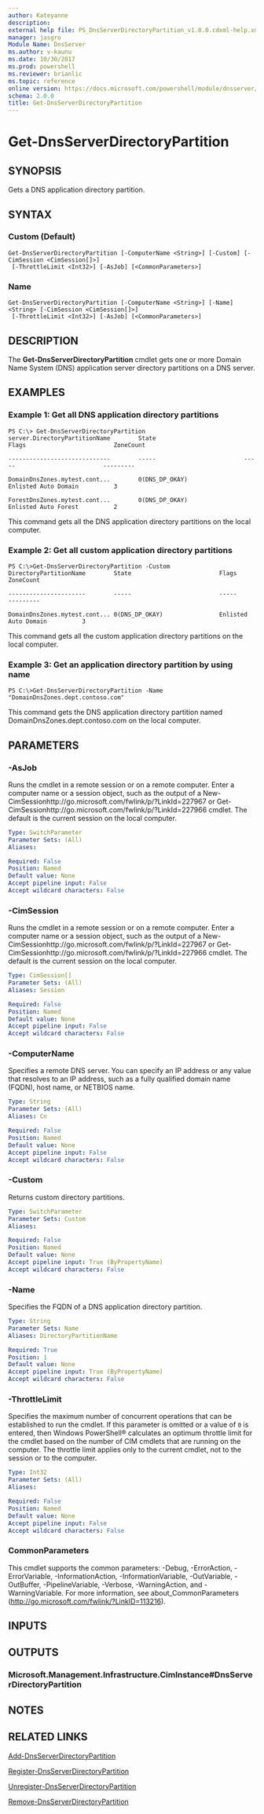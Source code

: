 ```yaml
---
author: Kateyanne
description: 
external help file: PS_DnsServerDirectoryPartition_v1.0.0.cdxml-help.xml
manager: jasgro
Module Name: DnsServer
ms.author: v-kaunu
ms.date: 10/30/2017
ms.prod: powershell
ms.reviewer: brianlic
ms.topic: reference
online version: https://docs.microsoft.com/powershell/module/dnsserver/get-dnsserverdirectorypartition?view=windowsserver2012r2-ps&wt.mc_id=ps-gethelp
schema: 2.0.0
title: Get-DnsServerDirectoryPartition
---
```


# Get-DnsServerDirectoryPartition

## SYNOPSIS
Gets a DNS application directory partition.

## SYNTAX

### Custom (Default)
```
Get-DnsServerDirectoryPartition [-ComputerName <String>] [-Custom] [-CimSession <CimSession[]>]
 [-ThrottleLimit <Int32>] [-AsJob] [<CommonParameters>]
```

### Name
```
Get-DnsServerDirectoryPartition [-ComputerName <String>] [-Name] <String> [-CimSession <CimSession[]>]
 [-ThrottleLimit <Int32>] [-AsJob] [<CommonParameters>]
```

## DESCRIPTION
The **Get-DnsServerDirectoryPartition** cmdlet gets one or more Domain Name System (DNS) application server directory partitions on a DNS server.

## EXAMPLES

### Example 1: Get all DNS application directory partitions
```
PS C:\> Get-DnsServerDirectoryPartition
server.DirectoryPartitionName        State                         Flags                         ZoneCount

-----------------------------        -----                         -----                         ---------

DomainDnsZones.mytest.cont...        0(DNS_DP_OKAY)                Enlisted Auto Domain          3

ForestDnsZones.mytest.cont...        0(DNS_DP_OKAY)                Enlisted Auto Forest          2
```

This command gets all the DNS application directory partitions on the local computer.

### Example 2: Get all custom application directory partitions
```
PS C:\>Get-DnsServerDirectoryPartition -Custom
DirectoryPartitionName        State                         Flags                         ZoneCount

----------------------        -----                         -----                         ---------

DomainDnsZones.mytest.cont... 0(DNS_DP_OKAY)                Enlisted Auto Domain          3
```

This command gets all the custom application directory partitions on the local computer.

### Example 3: Get an application directory partition by using name
```
PS C:\>Get-DnsServerDirectoryPartition -Name "DomainDnsZones.dept.contoso.com"
```

This command gets the DNS application directory partition named DomainDnsZones.dept.contoso.com on the local computer.

## PARAMETERS

### -AsJob
Runs the cmdlet in a remote session or on a remote computer.
Enter a computer name or a session object, such as the output of a New-CimSessionhttp://go.microsoft.com/fwlink/p/?LinkId=227967 or Get-CimSessionhttp://go.microsoft.com/fwlink/p/?LinkId=227966 cmdlet.
The default is the current session on the local computer.

```yaml
Type: SwitchParameter
Parameter Sets: (All)
Aliases: 

Required: False
Position: Named
Default value: None
Accept pipeline input: False
Accept wildcard characters: False
```

### -CimSession
Runs the cmdlet in a remote session or on a remote computer.
Enter a computer name or a session object, such as the output of a New-CimSessionhttp://go.microsoft.com/fwlink/p/?LinkId=227967 or Get-CimSessionhttp://go.microsoft.com/fwlink/p/?LinkId=227966 cmdlet.
The default is the current session on the local computer.

```yaml
Type: CimSession[]
Parameter Sets: (All)
Aliases: Session

Required: False
Position: Named
Default value: None
Accept pipeline input: False
Accept wildcard characters: False
```

### -ComputerName
Specifies a remote DNS server.
You can specify an IP address or any value that resolves to an IP address, such as a fully qualified domain name (FQDN), host name, or NETBIOS name.

```yaml
Type: String
Parameter Sets: (All)
Aliases: Cn

Required: False
Position: Named
Default value: None
Accept pipeline input: False
Accept wildcard characters: False
```

### -Custom
Returns custom directory partitions.

```yaml
Type: SwitchParameter
Parameter Sets: Custom
Aliases: 

Required: False
Position: Named
Default value: None
Accept pipeline input: True (ByPropertyName)
Accept wildcard characters: False
```

### -Name
Specifies the FQDN of a DNS application directory partition.

```yaml
Type: String
Parameter Sets: Name
Aliases: DirectoryPartitionName

Required: True
Position: 1
Default value: None
Accept pipeline input: True (ByPropertyName)
Accept wildcard characters: False
```

### -ThrottleLimit
Specifies the maximum number of concurrent operations that can be established to run the cmdlet.
If this parameter is omitted or a value of `0` is entered, then Windows PowerShell® calculates an optimum throttle limit for the cmdlet based on the number of CIM cmdlets that are running on the computer.
The throttle limit applies only to the current cmdlet, not to the session or to the computer.

```yaml
Type: Int32
Parameter Sets: (All)
Aliases: 

Required: False
Position: Named
Default value: None
Accept pipeline input: False
Accept wildcard characters: False
```

### CommonParameters
This cmdlet supports the common parameters: -Debug, -ErrorAction, -ErrorVariable, -InformationAction, -InformationVariable, -OutVariable, -OutBuffer, -PipelineVariable, -Verbose, -WarningAction, and -WarningVariable. For more information, see about_CommonParameters (http://go.microsoft.com/fwlink/?LinkID=113216).

## INPUTS

## OUTPUTS

### Microsoft.Management.Infrastructure.CimInstance#DnsServerDirectoryPartition

## NOTES

## RELATED LINKS

[Add-DnsServerDirectoryPartition](./Add-DnsServerDirectoryPartition.md)

[Register-DnsServerDirectoryPartition](./Register-DnsServerDirectoryPartition.md)

[Unregister-DnsServerDirectoryPartition](./Unregister-DnsServerDirectoryPartition.md)

[Remove-DnsServerDirectoryPartition](./Remove-DnsServerDirectoryPartition.md)


